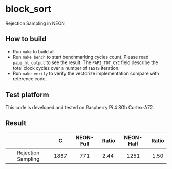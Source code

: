 # block_sort
Rejection Sampling in NEON

## How to build 

- Run `make` to build all 
- Run `make bench` to start benchmarking cycles count. Please read `papi_hl_output` to see the result. The `PAPI_TOT_CYC` field describe the total clock cycles over a number of `TESTS` iteration. 
- Run `make verify` to verify the vectorize implementation compare with reference code. 

## Test platform 

This code is developed and tested on Raspberry Pi 4 8Gb Cortex-A72. 

## Result

|                    |   C  | NEON-Full | Ratio| NEON-Half | Ratio|
|:------------------:|:----:|:---------:|------|:---------:|:----:|
| Rejection Sampling | 1887 |    771    | 2.44 |    1251   | 1.50 |




